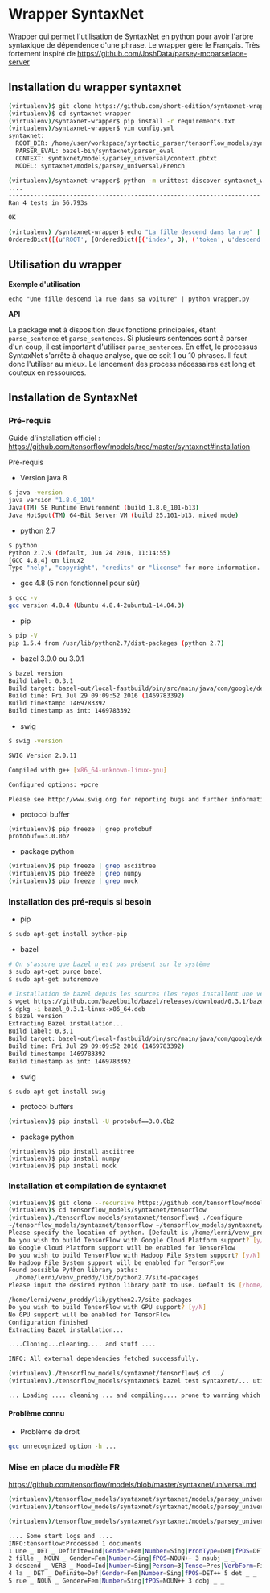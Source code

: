 # Wrapper SyntaxNet

Wrapper qui permet l'utilisation de SyntaxNet en python pour avoir l'arbre syntaxique de dépendence d'une phrase. Le wrapper gère le Français.
Très fortement inspiré de https://github.com/JoshData/parsey-mcparseface-server

## Installation du wrapper syntaxnet
```bash
(virtualenv)$ git clone https://github.com/short-edition/syntaxnet-wrapper.git
(virtualenv)$ cd syntaxnet-wrapper
(virtualenv)/syntaxnet-wrapper$ pip install -r requirements.txt
(virtualenv)/syntaxnet-wrapper$ vim config.yml
syntaxnet:
  ROOT_DIR: /home/user/workspace/syntactic_parser/tensorflow_models/syntaxnet
  PARSER_EVAL: bazel-bin/syntaxnet/parser_eval
  CONTEXT: syntaxnet/models/parsey_universal/context.pbtxt
  MODEL: syntaxnet/models/parsey_universal/French

(virtualenv)/syntaxnet-wrapper$ python -m unittest discover syntaxnet_wrapper
....
----------------------------------------------------------------------
Ran 4 tests in 56.793s

OK

(virtualenv) /syntaxnet-wrapper$ echo "La fille descend dans la rue" | python syntaxnet_wrapper/wrapper.py
OrderedDict([(u'ROOT', [OrderedDict([('index', 3), ('token', u'descend'), ('label', u'VERB'), ('pos', u'_'), ('tree', OrderedDict([(u'nsubj', [OrderedDict([('index', 2), ('token', u'fille'), ('label', u'NOUN'), ('pos', u'_'), ('tree', OrderedDict([(u'det', [OrderedDict([('index', 1), ('token', u'La'), ('label', u'DET'), ('pos', u'_')])])]))])]), (u'nmod', [OrderedDict([('index', 6), ('token', u'rue'), ('label', u'NOUN'), ('pos', u'_'), ('tree', OrderedDict([(u'case', [OrderedDict([('index', 4), ('token', u'dans'), ('label', u'ADP'), ('pos', u'_')])]), (u'det', [OrderedDict([('index', 5), ('token', u'la'), ('label', u'DET'), ('pos', u'_')])])]))])])]))])])])
```

## Utilisation du wrapper

**Exemple d'utilisation**

`echo "Une fille descend la rue dans sa voiture" | python wrapper.py`

**API**

La package met à disposition deux fonctions principales, étant `parse_sentence` et `parse_sentences`. Si plusieurs sentences sont à parser d'un coup, il est important d'utiliser `parse_sentences`. En effet, le processus SyntaxNet s'arrête à chaque analyse, que ce soit 1 ou 10 phrases. Il faut donc l'utiliser au mieux. Le lancement des process nécessaires est long et couteux en ressources.


## Installation de SyntaxNet

### Pré-requis

Guide d'installation officiel :
https://github.com/tensorflow/models/tree/master/syntaxnet#installation

Pré-requis
  - Version java 8
```bash
$ java -version
java version "1.8.0_101"
Java(TM) SE Runtime Environment (build 1.8.0_101-b13)
Java HotSpot(TM) 64-Bit Server VM (build 25.101-b13, mixed mode)
```
  - python 2.7
```bash
$ python
Python 2.7.9 (default, Jun 24 2016, 11:14:55)
[GCC 4.8.4] on linux2
Type "help", "copyright", "credits" or "license" for more information.
```
  - gcc 4.8 (5 non fonctionnel pour sûr)
```bash
$ gcc -v
gcc version 4.8.4 (Ubuntu 4.8.4-2ubuntu1~14.04.3)
```
  - pip
```bash
$ pip -V
pip 1.5.4 from /usr/lib/python2.7/dist-packages (python 2.7)
```
  - bazel 3.0.0 ou 3.0.1
```bash
$ bazel version
Build label: 0.3.1
Build target: bazel-out/local-fastbuild/bin/src/main/java/com/google/devtools/build/lib/bazel/BazelServer_deploy.jar
Build time: Fri Jul 29 09:09:52 2016 (1469783392)
Build timestamp: 1469783392
Build timestamp as int: 1469783392
```
  - swig
```bash
$ swig -version

SWIG Version 2.0.11

Compiled with g++ [x86_64-unknown-linux-gnu]

Configured options: +pcre

Please see http://www.swig.org for reporting bugs and further information
```
  - protocol buffer
```
(virtualenv)$ pip freeze | grep protobuf
protobuf==3.0.0b2
```
  - package python
```bash
(virtualenv)$ pip freeze | grep asciitree
(virtualenv)$ pip freeze | grep numpy
(virtualenv)$ pip freeze | grep mock
```

### Installation des pré-requis si besoin

  - pip
```bash
$ sudo apt-get install python-pip
```
  - bazel
```bash
# On s'assure que bazel n'est pas présent sur le système
$ sudo apt-get purge bazel
$ sudo apt-get autoremove

# Installation de bazel depuis les sources (les repos installent une version trop récente)
$ wget https://github.com/bazelbuild/bazel/releases/download/0.3.1/bazel_0.3.1-linux-x86_64.deb
$ dpkg -i bazel_0.3.1-linux-x86_64.deb
$ bazel version
Extracting Bazel installation...
Build label: 0.3.1
Build target: bazel-out/local-fastbuild/bin/src/main/java/com/google/devtools/build/lib/bazel/BazelServer_deploy.jar
Build time: Fri Jul 29 09:09:52 2016 (1469783392)
Build timestamp: 1469783392
Build timestamp as int: 1469783392
```
  - swig
```bash
$ sudo apt-get install swig
```
  - protocol buffers
```bash
(virtualenv)$ pip install -U protobuf==3.0.0b2
```
  - package python
```
(virtualenv)$ pip install asciitree
(virtualenv)$ pip install numpy
(virtualenv)$ pip install mock
```

### Installation et compilation de syntaxnet
```bash
(virtualenv)$ git clone --recursive https://github.com/tensorflow/models.git tensorflow_models
(virtualenv)$ cd tensorflow_models/syntaxnet/tensorflow
(virtualenv)./tensorflow_models/syntaxnet/tensorflow$ ./configure
~/tensorflow_models/syntaxnet/tensorflow ~/tensorflow_models/syntaxnet/tensorflow
Please specify the location of python. [Default is /home/lerni/venv_preddy/bin/python]:
Do you wish to build TensorFlow with Google Cloud Platform support? [y/N]
No Google Cloud Platform support will be enabled for TensorFlow
Do you wish to build TensorFlow with Hadoop File System support? [y/N]
No Hadoop File System support will be enabled for TensorFlow
Found possible Python library paths:
  /home/lerni/venv_preddy/lib/python2.7/site-packages
Please input the desired Python library path to use. Default is [/home/lerni/venv_preddy/lib/python2.7/site-packages]

/home/lerni/venv_preddy/lib/python2.7/site-packages
Do you wish to build TensorFlow with GPU support? [y/N]
No GPU support will be enabled for TensorFlow
Configuration finished
Extracting Bazel installation...

....Cloning...cleaning.... and stuff ....

INFO: All external dependencies fetched successfully.

(virtualenv)./tensorflow_models/syntaxnet/tensorflow$ cd ../
(virtualenv)./tensorflow_models/syntaxnet$ bazel test syntaxnet/... util/utf8/... --verbose_failures --local_resources 2048,2.0,1.0 -j 1

... Loading .... cleaning ... and compiling.... prone to warning which are normal .... might take a while ... (25 minutes on my i3 ubuntu 16)
```

#### Problème connu

  - Problème de droit
```bash
gcc unrecognized option -h ...
```

### Mise en place du modèle FR

https://github.com/tensorflow/models/blob/master/syntaxnet/universal.md
```bash
(virtualenv)/tensorflow_models/syntaxnet/syntaxnet/models/parsey_universal$ wget http://download.tensorflow.org/models/parsey_universal/French.zip
(virtualenv)/tensorflow_models/syntaxnet/syntaxnet/models/parsey_universal$ unzip French.zip
```
```bash
(virtualenv)/tensorflow_models/syntaxnet/syntaxnet/models/parsey_universal$ echo "Une fille descend la rue" | syntaxnet/models/parsey_universal/parse.sh syntaxnet/models/parsey_universal/French

.... Some start logs and ....
INFO:tensorflow:Processed 1 documents
1 Une _ DET _ Definite=Ind|Gender=Fem|Number=Sing|PronType=Dem|fPOS=DET++ 2 det _ _
2 fille _ NOUN _ Gender=Fem|Number=Sing|fPOS=NOUN++ 3 nsubj _ _
3 descend _ VERB _ Mood=Ind|Number=Sing|Person=3|Tense=Pres|VerbForm=Fin|fPOS=VERB++ 0 ROOT _ _
4 la _ DET _ Definite=Def|Gender=Fem|Number=Sing|fPOS=DET++ 5 det _ _
5 rue _ NOUN _ Gender=Fem|Number=Sing|fPOS=NOUN++ 3 dobj _ _
```
